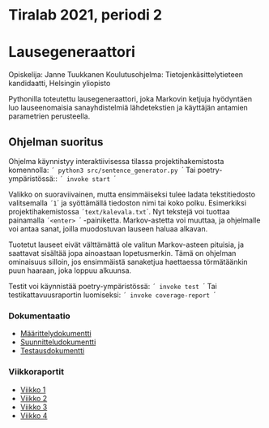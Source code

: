 # Tiralab 2021, periodi 2

# Lausegeneraattori

Opiskelija: Janne Tuukkanen
Koulutusohjelma: Tietojenkäsittelytieteen kandidaatti, Helsingin yliopisto

Pythonilla toteutettu lausegeneraattori, joka Markovin ketjuja hyödyntäen luo lauseenomaisia sanayhdistelmiä lähdetekstien ja käyttäjän antamien parametrien perusteella.

## Ohjelman suoritus

Ohjelma käynnistyy interaktiivisessa tilassa projektihakemistosta komennolla:
``´
    python3 src/sentence_generator.py
``´
Tai poetry-ympäristössä::
``´
	invoke start
``´

Valikko on suoraviivainen, mutta ensimmäiseksi tulee ladata tekstitiedosto valitsemalla ``´1``´ ja syöttämällä tiedoston nimi tai koko polku. Esimerkiksi projektihakemistossa ``´text/kalevala.txt``´. Nyt tekstejä voi tuottaa painamalla ``´<enter> ``´ -painiketta. Markov-astetta voi muuttaa, ja ohjelmalle voi antaa sanat, joilla muodostuvan lauseen haluaa alkavan.

Tuotetut lauseet eivät välttämättä ole valitun Markov-asteen pituisia, ja saattavat sisältää jopa ainoastaan lopetusmerkin. Tämä on ohjelman ominaisuus silloin, jos ensimmäistä sanaketjua haettaessa törmätäänkin puun haaraan, joka loppuu alkuunsa.

Testit voi käynnistää poetry-ympäristössä:
``´
	invoke test
``´	
Tai testikattavuusraportin luomiseksi:
``´
	invoke coverage-report
``´	


### Dokumentaatio
* [Määrittelydokumentti](https://github.com/jatufin/lausegeneraattori/blob/master/dokumentaatio/maarittelydokumentti.md)
* [Suunnitteludokumentti](https://github.com/jatufin/lausegeneraattori/blob/master/dokumentaatio/suunnitteludokumentti.md)
* [Testausdokumentti](https://github.com/jatufin/lausegeneraattori/blob/master/dokumentaatio/testausdokumentti.md)

### Viikkoraportit
* [Viikko 1](https://github.com/jatufin/lausegeneraattori/blob/master/dokumentaatio/viikkoraportti-01.md)
* [Viikko 2](https://github.com/jatufin/lausegeneraattori/blob/master/dokumentaatio/viikkoraportti-02.md)
* [Viikko 3](https://github.com/jatufin/lausegeneraattori/blob/master/dokumentaatio/viikkoraportti-03.md)
* [Viikko 4](https://github.com/jatufin/lausegeneraattori/blob/master/dokumentaatio/viikkoraportti-04.md)
